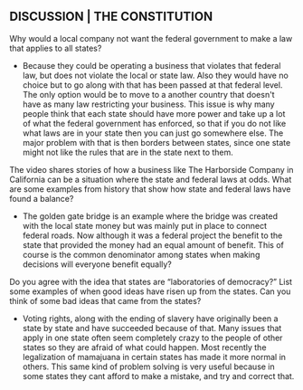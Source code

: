 ## DISCUSSION | THE CONSTITUTION

Why would a local company not want the federal government to make a law that applies to all states?
  - Because they could be operating a business that violates that federal law, but does not violate the local or state law. Also they would have no choice but to go along with that has been passed at that federal level. The only option would be to move to a another country that doesn't have as many law restricting your business. This issue is why many people think that each state should have more power and take up a lot of what the federal government has enforced, so that if you do not like what laws are in your state then you can just go somewhere else. The major problem with that is then borders between states, since one state might not like the rules that are in the state next to them.

The video shares stories of how a business like The Harborside Company in California can be a situation where the state and federal laws at odds. What are some examples from history that show how state and federal laws have found a balance?
  - The golden gate bridge is an example where the bridge was created with the local state money but was mainly put in place to connect federal roads. Now although it was a federal project the benefit to the state that provided the money had an equal amount of benefit. This of course is the common denominator among states when making decisions will everyone benefit equally?

Do you agree with the idea that states are “laboratories of democracy?” List some examples of when good ideas have risen up from the states. Can you think of some bad ideas that came from the states?
  - Voting rights, along with the ending of slavery have originally been a state by state and have succeeded because of that. Many issues that apply in one state often seem completely crazy to the people of other states so they are afraid of what could happen. Most recently the legalization of mamajuana in certain states has made it more normal in others. This same kind of problem solving is very useful because in some states they cant afford to make a mistake, and try and correct that.
